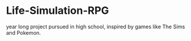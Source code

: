 # Life-Simulation-RPG
year long project pursued in high school, inspired by games like The Sims and Pokemon.
